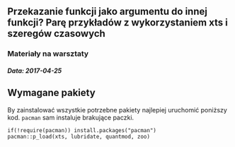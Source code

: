 ## Przekazanie funkcji jako argumentu do innej funkcji? Parę przykładów z wykorzystaniem xts i szeregów czasowych

### Materiały na warsztaty

##### Data: 2017-04-25

## Wymagane pakiety

By zainstalować wszystkie potrzebne pakiety najlepiej uruchomić poniższy kod. `pacman` sam instaluje brakujące paczki.

```
if(!require(pacman)) install.packages("pacman")
pacman::p_load(xts, lubridate, quantmod, zoo)
```
